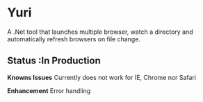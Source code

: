 Yuri
====

A .Net tool that launches multiple browser, watch a directory  and automatically refresh browsers on file change.

Status :In Production
----------------------

**Knowns Issues**
Currently does not work for IE, Chrome nor Safari

**Enhancement**
Error handling
